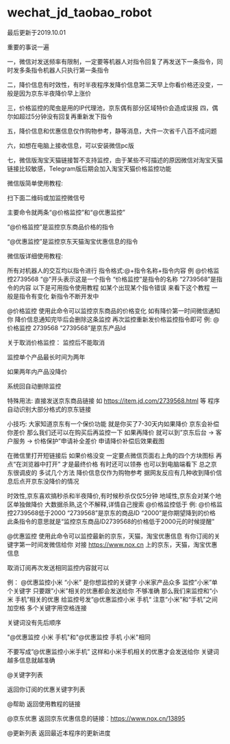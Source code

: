 # wechat_jd_taobao_robot
最后更新于2019.10.01



重要的事说一遍

一，微信对发送频率有限制，一定要等机器人对指令回复了再发送下一条指令，同时发多条指令机器人只执行第一条指令

二，降价信息有时效性，有时半夜程序发降价信息第二天早上你看价格还没变，一般是因为京东半夜降价早上涨价

三，价格监控的爬虫是用的IP代理池，京东偶有部分区域特价会造成误报
四，偶尔如超过5分钟没有回复再重新发下指令

五，降价信息和优惠信息仅作购物参考，静等消息，大件一次省千八百不成问题

六，如想在电脑上接收信息，可以安装微信pc版

七，微信版淘宝天猫链接暂不支持监控，由于某些不可描述的原因微信对淘宝天猫链接比较敏感，Telegram版后期会加入淘宝天猫价格监控功能

微信版简单使用教程:

扫下面二维码或加监控微信号





主要命令就两条“@价格监控”和“@优惠监控”

“@价格监控”是监控京东商品价格的指令







“@优惠监控”是监控京东天猫淘宝优惠信息的指令





微信版详细使用教程:

所有对机器人的交互均以指令进行
指令格式:@+指令名称+指令内容
例
@价格监控2739568
“@”开头表示这是一个指令
“价格监控”是指令的名称
“2739568”是指令的内容
以下是可用指令使用教程
如某个出现某个指令错误
来看下这个教程
一般是指令有变化
新指令不断开发中

@价格监控
使用此命令可以监控京东商品的价格变化
如有降价第一时间微信通知你
降价信息通知完毕后会删除这条监控
再次监控重新发价格监控指令即可
例:
@价格监控 2739568
“2739568”是京东产品Id

关于取消价格监控：
监控后不能取消

监控单个产品最长时间为两年

如果两年内产品没降价

系统回自动删除监控

特殊用法:
直接发送京东商品链接
如 https://item.jd.com/2739568.html 等
程序自动识别大部分格式的京东链接

小技巧:
大家知道京东有一个保价功能
就是你买了7-30天内如果降价
京东会补偿你差价
那么我们还可以在购买后再监控一下
如果再降价
就可以到”京东后台 -> 客户服务 -> 价格保护”申请补全差价
申请降价补偿后效果截图




在微信里打开短链接后
如果价格没变
一定要点微信页面右上角的四个方块图标
再点“在浏览器中打开”
才是最终价格
有时还可以领券
也可以到电脑端看下
总之京东很调皮的
多试几个方法
降价信息仅作为购物参考
据网友反应有几种收到降价信息后点开京东没降价的情况

时效性,京东喜欢搞秒杀和半夜降价,有时候秒杀仅仅5分钟
地域性,京东会对某个地区单独做降价
大数据杀熟,这个不解释,详情自己搜索
@价格监控低于
例:
@价格监控2739568低于2000
“2739568”是京东的商品ID
“2000”是你期望降到的价格
此条指令的意思就是“监控京东商品ID2739568的价格低于2000元的时候提醒”

@优惠监控
使用此命令可以监控最新的京东，天猫，淘宝优惠信息
有你订阅的关键字第一时间发微信给你
对接 https://www.nox.cn 上的京东，天猫，淘宝优惠信息

取消订阅再次发送相同监控内容就可以

例：
@优惠监控小米
“小米” 是你想监控的关键字
小米家产品众多
监控”小米”单个关键字
只要跟”小米”相关的优惠都会发送给你
不够准确
那么我们来监控和“小米 手机”相关的优惠
给监控号发”@优惠监控小米 手机“
注意“小米”和“手机”之间加空格
多个关键字用空格连接

关键词没有先后顺序

"@优惠监控 小米 手机"和"@优惠监控 手机 小米"相同

不要写成”@优惠监控小米手机”
这样和小米手机相关的优惠才会发送给你
关键词越多信息就越准确


@关键字列表

返回你订阅的优惠关键字列表

@帮助
返回使用教程的链接

@京东优惠
返回京东优惠信息的链接：https://www.nox.cn/13895

 

@更新列表
返回最近本程序的更新进度
